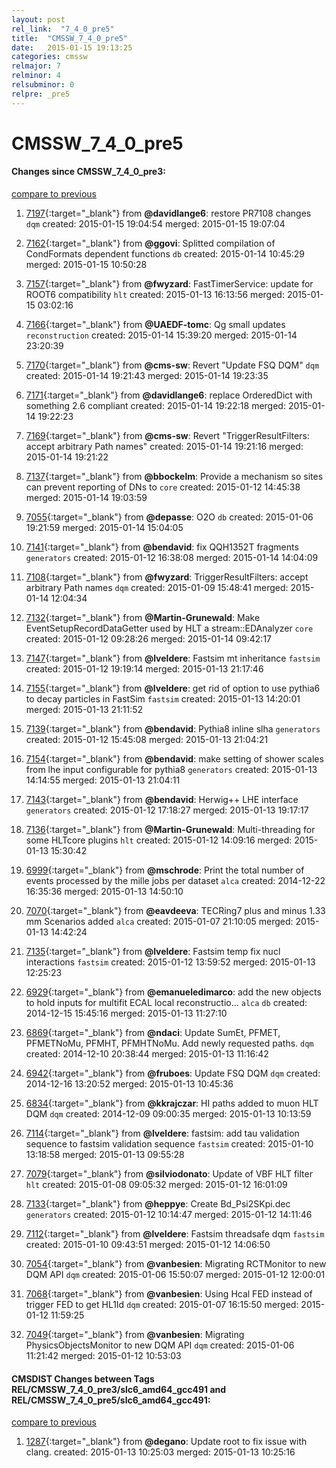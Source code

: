 ```yaml
---
layout: post
rel_link:  "7_4_0_pre5"
title:  "CMSSW_7_4_0_pre5"
date:   2015-01-15 19:13:25
categories: cmssw
relmajor: 7
relminor: 4
relsubminor: 0
relpre: _pre5
---
```


# CMSSW_7_4_0_pre5
#### Changes since CMSSW_7_4_0_pre3:

[compare to previous](https://github.com/cms-sw/cmssw/compare/CMSSW_7_4_0_pre3...CMSSW_7_4_0_pre5)



1. [7197](http://github.com/cms-sw/cmssw/pull/7197){:target="_blank"}  from **@davidlange6**: restore PR7108 changes `dqm`  created: 2015-01-15 19:04:54 merged: 2015-01-15 19:07:04

2. [7162](http://github.com/cms-sw/cmssw/pull/7162){:target="_blank"}  from **@ggovi**: Splitted compilation of CondFormats dependent functions `db`  created: 2015-01-14 10:45:29 merged: 2015-01-15 10:50:28

3. [7157](http://github.com/cms-sw/cmssw/pull/7157){:target="_blank"}  from **@fwyzard**: FastTimerService: update for ROOT6 compatibility `hlt`  created: 2015-01-13 16:13:56 merged: 2015-01-15 03:02:16

4. [7166](http://github.com/cms-sw/cmssw/pull/7166){:target="_blank"}  from **@UAEDF-tomc**: Qg small updates `reconstruction`  created: 2015-01-14 15:39:20 merged: 2015-01-14 23:20:39

5. [7170](http://github.com/cms-sw/cmssw/pull/7170){:target="_blank"}  from **@cms-sw**: Revert "Update FSQ DQM" `dqm`  created: 2015-01-14 19:21:43 merged: 2015-01-14 19:23:35

6. [7171](http://github.com/cms-sw/cmssw/pull/7171){:target="_blank"}  from **@davidlange6**: replace OrderedDict with something 2.6 compliant created: 2015-01-14 19:22:18 merged: 2015-01-14 19:22:23

7. [7169](http://github.com/cms-sw/cmssw/pull/7169){:target="_blank"}  from **@cms-sw**: Revert "TriggerResultFilters: accept arbitrary Path names" created: 2015-01-14 19:21:16 merged: 2015-01-14 19:21:22

8. [7137](http://github.com/cms-sw/cmssw/pull/7137){:target="_blank"}  from **@bbockelm**: Provide a mechanism so sites can prevent reporting of DNs to `core`  created: 2015-01-12 14:45:38 merged: 2015-01-14 19:03:59

9. [7055](http://github.com/cms-sw/cmssw/pull/7055){:target="_blank"}  from **@depasse**: O2O `db`  created: 2015-01-06 19:21:59 merged: 2015-01-14 15:04:05

10. [7141](http://github.com/cms-sw/cmssw/pull/7141){:target="_blank"}  from **@bendavid**: fix QQH1352T fragments `generators`  created: 2015-01-12 16:38:08 merged: 2015-01-14 14:04:09

11. [7108](http://github.com/cms-sw/cmssw/pull/7108){:target="_blank"}  from **@fwyzard**: TriggerResultFilters: accept arbitrary Path names `dqm`  created: 2015-01-09 15:48:41 merged: 2015-01-14 12:04:34

12. [7132](http://github.com/cms-sw/cmssw/pull/7132){:target="_blank"}  from **@Martin-Grunewald**: Make EventSetupRecordDataGetter used by HLT a stream::EDAnalyzer `core`  created: 2015-01-12 09:28:26 merged: 2015-01-14 09:42:17

13. [7147](http://github.com/cms-sw/cmssw/pull/7147){:target="_blank"}  from **@lveldere**: Fastsim mt inheritance `fastsim`  created: 2015-01-12 19:19:14 merged: 2015-01-13 21:17:46

14. [7155](http://github.com/cms-sw/cmssw/pull/7155){:target="_blank"}  from **@lveldere**: get rid of option to use pythia6 to decay particles in FastSim `fastsim`  created: 2015-01-13 14:20:01 merged: 2015-01-13 21:11:52

15. [7139](http://github.com/cms-sw/cmssw/pull/7139){:target="_blank"}  from **@bendavid**: Pythia8 inline slha `generators`  created: 2015-01-12 15:45:08 merged: 2015-01-13 21:04:21

16. [7154](http://github.com/cms-sw/cmssw/pull/7154){:target="_blank"}  from **@bendavid**: make setting of shower scales from lhe input configurable for pythia8 `generators`  created: 2015-01-13 14:14:55 merged: 2015-01-13 21:04:11

17. [7143](http://github.com/cms-sw/cmssw/pull/7143){:target="_blank"}  from **@bendavid**: Herwig++ LHE interface `generators`  created: 2015-01-12 17:18:27 merged: 2015-01-13 19:17:17

18. [7136](http://github.com/cms-sw/cmssw/pull/7136){:target="_blank"}  from **@Martin-Grunewald**: Multi-threading for some HLTcore plugins `hlt`  created: 2015-01-12 14:09:16 merged: 2015-01-13 15:30:42

19. [6999](http://github.com/cms-sw/cmssw/pull/6999){:target="_blank"}  from **@mschrode**: Print the total number of events processed by the mille jobs per dataset `alca`  created: 2014-12-22 16:35:36 merged: 2015-01-13 14:50:10

20. [7070](http://github.com/cms-sw/cmssw/pull/7070){:target="_blank"}  from **@eavdeeva**: TECRing7 plus and minus 1.33 mm Scenarios added `alca`  created: 2015-01-07 21:10:05 merged: 2015-01-13 14:42:24

21. [7135](http://github.com/cms-sw/cmssw/pull/7135){:target="_blank"}  from **@lveldere**: Fastsim temp fix nucl interactions `fastsim`  created: 2015-01-12 13:59:52 merged: 2015-01-13 12:25:23

22. [6929](http://github.com/cms-sw/cmssw/pull/6929){:target="_blank"}  from **@emanueledimarco**: add the new objects to hold inputs for multifit ECAL local reconstructio... `alca`  `db`  created: 2014-12-15 15:45:16 merged: 2015-01-13 11:27:10

23. [6869](http://github.com/cms-sw/cmssw/pull/6869){:target="_blank"}  from **@ndaci**: Update SumEt, PFMET, PFMETNoMu, PFMHT, PFMHTNoMu. Add newly requested paths. `dqm`  created: 2014-12-10 20:38:44 merged: 2015-01-13 11:16:42

24. [6942](http://github.com/cms-sw/cmssw/pull/6942){:target="_blank"}  from **@fruboes**: Update FSQ DQM `dqm`  created: 2014-12-16 13:20:52 merged: 2015-01-13 10:45:36

25. [6834](http://github.com/cms-sw/cmssw/pull/6834){:target="_blank"}  from **@kkrajczar**: HI paths added to muon HLT DQM `dqm`  created: 2014-12-09 09:00:35 merged: 2015-01-13 10:13:59

26. [7114](http://github.com/cms-sw/cmssw/pull/7114){:target="_blank"}  from **@lveldere**: fastsim: add tau validation sequence to fastsim validation sequence `fastsim`  created: 2015-01-10 13:18:58 merged: 2015-01-13 09:55:28

27. [7079](http://github.com/cms-sw/cmssw/pull/7079){:target="_blank"}  from **@silviodonato**: Update of VBF HLT filter `hlt`  created: 2015-01-08 09:05:32 merged: 2015-01-12 16:01:09

28. [7133](http://github.com/cms-sw/cmssw/pull/7133){:target="_blank"}  from **@heppye**: Create Bd_Psi2SKpi.dec `generators`  created: 2015-01-12 10:14:47 merged: 2015-01-12 14:11:46

29. [7112](http://github.com/cms-sw/cmssw/pull/7112){:target="_blank"}  from **@lveldere**: Fastsim threadsafe dqm `fastsim`  created: 2015-01-10 09:43:51 merged: 2015-01-12 14:06:50

30. [7054](http://github.com/cms-sw/cmssw/pull/7054){:target="_blank"}  from **@vanbesien**: Migrating RCTMonitor to new DQM API `dqm`  created: 2015-01-06 15:50:07 merged: 2015-01-12 12:00:01

31. [7068](http://github.com/cms-sw/cmssw/pull/7068){:target="_blank"}  from **@vanbesien**: Using Hcal FED instead of trigger FED to get HL1Id `dqm`  created: 2015-01-07 16:15:50 merged: 2015-01-12 11:59:25

32. [7049](http://github.com/cms-sw/cmssw/pull/7049){:target="_blank"}  from **@vanbesien**: Migrating PhysicsObjectsMonitor to new DQM API `dqm`  created: 2015-01-06 11:21:42 merged: 2015-01-12 10:53:03

#### CMSDIST Changes between Tags REL/CMSSW_7_4_0_pre3/slc6_amd64_gcc491 and REL/CMSSW_7_4_0_pre5/slc6_amd64_gcc491:

[compare to previous](https://github.com/cms-sw/cmsdist/compare/REL/CMSSW_7_4_0_pre3/slc6_amd64_gcc491...REL/CMSSW_7_4_0_pre5/slc6_amd64_gcc491)



1. [1287](http://github.com/cms-sw/cmsdist/pull/1287){:target="_blank"}  from **@degano**: Update root to fix issue with clang. created: 2015-01-13 10:25:03 merged: 2015-01-13 10:25:16
